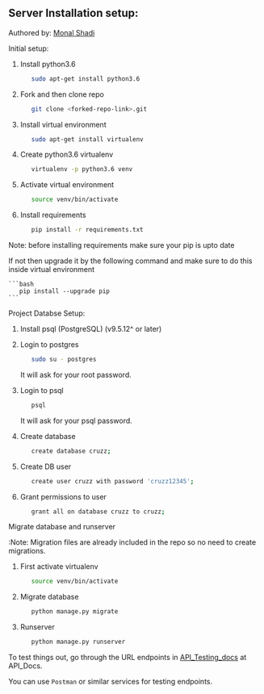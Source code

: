 ## Server Installation setup:

Authored by: [Monal Shadi](https://github.com/Monal5031)

Initial setup:

1. Install python3.6
    ```bash
       sudo apt-get install python3.6
    ```

2. Fork and then clone repo
    ```bash
       git clone <forked-repo-link>.git
    ```

3. Install virtual environment
    ```bash
       sudo apt-get install virtualenv
    ```

4. Create python3.6 virtualenv
    ```bash
       virtualenv -p python3.6 venv
    ```

5. Activate virtual environment
   ```bash
      source venv/bin/activate
   ```

6. Install requirements
    ```bash
       pip install -r requirements.txt 
    ```
    
Note: before installing requirements make sure your pip is upto date

If not then upgrade it by the following command and make sure to do this inside virtual environment

    ```bash
       pip install --upgrade pip
    ```

Project Databse Setup:

1. Install psql (PostgreSQL) (v9.5.12^ or later)

2. Login to postgres
    ```bash
       sudo su - postgres
    ```
    It will ask for your root password.

3. Login to psql
    ```bash
       psql
    ```
    It will ask for your psql password.

4. Create database
    ```bash
       create database cruzz;
    ```

5. Create DB user
    ```bash
       create user cruzz with password 'cruzz12345';
    ```

6. Grant permissions to user
    ```bash
       grant all on database cruzz to cruzz;
    ```


Migrate database and runserver

:Note: Migration files are already included in the repo so no need to create migrations.

1. First activate virtualenv
    ```bash
       source venv/bin/activate
    ```

2. Migrate database
    ```bash
       python manage.py migrate
    ```

3. Runserver
    ```bash
       python manage.py runserver
    ```


To test things out, go through the URL endpoints in [API_Testing_docs](API_Docs.md) at API_Docs.

You can use `Postman` or similar services for testing endpoints.
